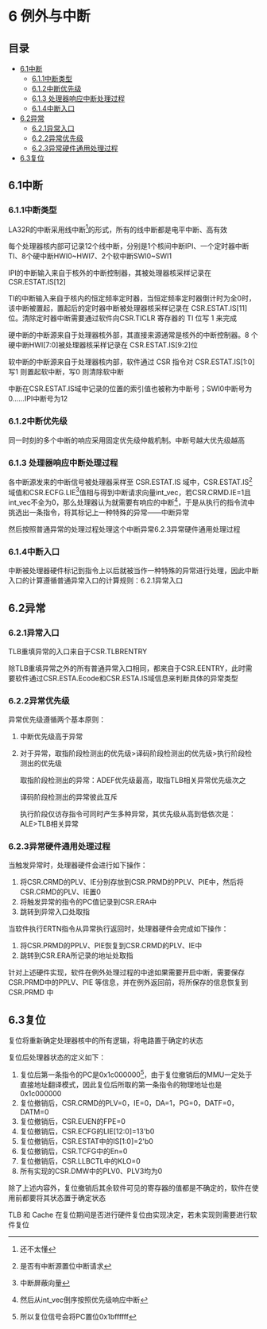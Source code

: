 # 6 例外与中断

## 目录

- [6.1中断](#61中断)
  - [6.1.1中断类型](#611中断类型)
  - [6.1.2中断优先级](#612中断优先级)
  - [6.1.3 处理器响应中断处理过程](#613-处理器响应中断处理过程)
  - [6.1.4中断入口](#614中断入口)
- [6.2异常](#62异常)
  - [6.2.1异常入口](#621异常入口)
  - [6.2.2异常优先级](#622异常优先级)
  - [6.2.3异常硬件通用处理过程](#623异常硬件通用处理过程)
- [6.3复位](#63复位)

## 6.1中断

### 6.1.1中断类型

LA32R的中断采用线中断[^注释1]的形式，所有的线中断都是电平中断、高有效

每个处理器核内部可记录12个线中断，分别是1个核间中断IPI、一个定时器中断TI、8个硬中断HWI0\~HWI7、2个软中断SWI0\~SWI1

IPI的中断输入来自于核外的中断控制器，其被处理器核采样记录在CSR.ESTAT.IS\[12]

TI的中断输入来自于核内的恒定频率定时器，当恒定频率定时器倒计时为全0时，该中断被置起，置起后的定时器中断被处理器核采样记录在 CSR.ESTAT.IS\[11]位。清除定时器中断需要通过软件向CSR.TICLR 寄存器的 TI 位写 1 来完成

硬中断的中断源来自于处理器核外部，其直接来源通常是核外的中断控制器。8 个硬中断HWI\[7:0]被处理器核采样记录在 CSR.ESTAT.IS\[9:2]位

软中断的中断源来自于处理器核内部，软件通过 CSR 指令对 CSR.ESTAT.IS\[1:0]写1 则置起软中断，写0 则清除软中断

中断在CSR.ESTAT.IS域中记录的位置的索引值也被称为中断号；SWI0中断号为0……IPI中断号为12

### 6.1.2中断优先级

同一时刻的多个中断的响应采用固定优先级仲裁机制。中断号越大优先级越高

### 6.1.3 处理器响应中断处理过程

各中断源发来的中断信号被处理器采样至 CSR.ESTAT.IS 域中，CSR.ESTAT.IS[^注释2]域值和CSR.ECFG.LIE[^注释3]值相与得到中断请求向量int\_vec，若CSR.CRMD.IE=1且int\_vec不全为0，那么处理器认为就需要有响应的中断[^注释4]，于是从执行的指令流中挑选出一条指令，将其标记上一种特殊的异常——中断异常

然后按照普通异常的处理过程处理这个中断异常6.2.3异常硬件通用处理过程

### 6.1.4中断入口

中断被处理器硬件标记到指令上以后就被当作一种特殊的异常进行处理，因此中断入口的计算遵循普通异常入口的计算规则：6.2.1异常入口

## 6.2异常

### 6.2.1异常入口

TLB重填异常的入口来自于CSR.TLBRENTRY

除TLB重填异常之外的所有普通异常入口相同，都来自于CSR.EENTRY，此时需要软件通过CSR.ESTA.Ecode和CSR.ESTA.IS域信息来判断具体的异常类型

### 6.2.2异常优先级

异常优先级遵循两个基本原则：

1. 中断优先级高于异常
2. 对于异常，取指阶段检测出的优先级>译码阶段检测出的优先级>执行阶段检测出的优先级

   取指阶段检测出的异常：ADEF优先级最高，取指TLB相关异常优先级次之

   译码阶段检测出的异常彼此互斥

   执行阶段仅访存指令可同时产生多种异常，其优先级从高到低依次是：ALE>TLB相关异常

### 6.2.3异常硬件通用处理过程

当触发异常时，处理器硬件会进行如下操作：

1. 将CSR.CRMD的PLV、IE分别存放到CSR.PRMD的PPLV、PIE中，然后将CSR.CRMD的PLV、IE置0
2. 将触发异常的指令的PC值记录到CSR.ERA中
3. 跳转到异常入口处取指

当软件执行ERTN指令从异常执行返回时，处理器硬件会完成如下操作：

1. 将CSR.PRMD的PPLV、PIE恢复到CSR.CRMD的PLV、IE中
2. 跳转到CSR.ERA所记录的地址处取指

针对上述硬件实现，软件在例外处理过程的中途如果需要开启中断，需要保存CSR.PRMD中的PPLV、PIE 等信息，并在例外返回前，将所保存的信息恢复到 CSR.PRMD 中

## 6.3复位

复位将重新确定处理器核中的所有逻辑，将电路置于确定的状态

复位后处理器状态的定义如下：

1. 复位后第一条指令的PC是0x1c000000[^注释5]，由于复位撤销后的MMU一定处于直接地址翻译模式，因此复位后所取的第一条指令的物理地址也是0x1c000000
2. 复位撤销后，CSR.CRMD的PLV=0，IE=0，DA=1，PG=0，DATF=0，DATM=0
3. 复位撤销后，CSR.EUEN的FPE=0
4. 复位撤销后，CSR.ECFG的LIE\[12:0]=13'b0
5. 复位撤销后，CSR.ESTAT中的IS\[1:0]=2'b0
6. 复位撤销后，CSR.TCFG中的En=0
7. 复位撤销后，CSR.LLBCTL中的KLO=0
8. 所有实现的CSR.DMW中的PLV0、PLV3均为0

除了上述内容外，复位撤销后其余软件可见的寄存器的值都是不确定的，软件在使用前都要将其状态置于确定状态

TLB 和 Cache 在复位期间是否进行硬件复位由实现决定，若未实现则需要进行软件复位

[^注释1]: 还不太懂

[^注释2]: 是否有中断源置位中断请求

[^注释3]: 中断屏蔽向量

[^注释4]: 然后从int\_vec倒序按照优先级响应中断

[^注释5]: 所以复位信号会将PC置位0x1bffffff
